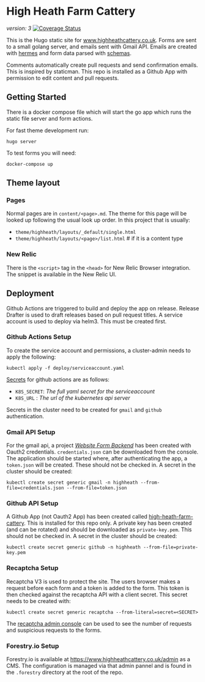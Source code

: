 # High Heath Farm Cattery

_version: 3_ [![Coverage Status](https://coveralls.io/repos/github/Smirl/highheath/badge.svg?branch=master)](https://coveralls.io/github/Smirl/highheath?branch=master)

This is the Hugo static site for www.highheathcattery.co.uk. Forms are sent to
a small golang server, and emails sent with Gmail API. Emails are created with
[hermes](https://github.com/matcornic/hermes/) and form data parsed with
[schemas](http://www.gorillatoolkit.org/pkg/schema).

Comments automatically create pull requests and send confirmation emails. This
is inspired by staticman. This repo is installed as a Github App with permission
to edit content and pull requests.

## Getting Started

There is a docker compose file which will start the go app which runs
the static file server and form actions.

For fast theme development run:

    hugo server

To test forms you will need:

    docker-compose up


## Theme layout

### Pages

Normal pages are in `content/<page>.md`. The theme for this page will be looked
up following the usual look up order. In this project that is usually:

* `theme/highheath/layouts/_default/single.html`
* `theme/highheath/layouts/<page>/list.html`  # if it is a content type

### New Relic

There is the `<script>` tag in the `<head>` for New Relic Browser integration.
The snippet is available in the New Relic UI.


## Deployment

Github Actions are triggered to build and deploy the app on release. Release
Drafter is used to draft releases based on pull request titles. A service
account is used to deploy via helm3. This must be created first.

### Github Actions Setup

To create the service account and permissions, a cluster-admin needs to apply
the following:

```console
kubectl apply -f deploy/serviceaccount.yaml
```

[Secrets][github-actions-secrets] for github actions are as follows:

- `K8S_SECRET`: _The full yaml secret for the serviceaccount_
- `K8S_URL` : _The url of the kubernetes api server_

Secrets in the cluster need to be created for `gmail` and `github`
authentication.

### Gmail API Setup

For the gmail api, a project [_Website Form Backend_][gmail-console] has been
created with Oauth2 credentials. `credentials.json` can be downloaded from the
console. The application should be started where, after authenticating the app,
a `token.json` will be created. These should not be checked in. A secret in the
cluster should be created:

```console
kubectl create secret generic gmail -n highheath --from-file=credentials.json --from-file=token.json
```

### Github API Setup

A Github App (not Oauth2 App) has been created called
[high-heath-farm-cattery][github-console]. This is installed for this repo only.
A private key has been created (and can be rotated) and should be downloaded
as `private-key.pem`. This should not be checked in. A secret in the
cluster should be created:

```console
kubectl create secret generic github -n highheath --from-file=private-key.pem
```

### Recaptcha Setup

Recaptcha V3 is used to protect the site. The users browser makes a request
before each form and a token is added to the form. This token is then checked
against the recaptcha API with a client secret. This secret needs to be created
with:

```console
kubectl create secret generic recaptcha --from-literal=secret=<SECRET>
```

The [recaptcha admin console][recaptcha] can be used to see the number of
requests and suspicious requests to the forms.

### Forestry.io Setup

Forestry.io is available at https://www.highheathcattery.co.uk/admin as a CMS.
The configuration is managed via that admin pannel and is found in the `.forestry`
directory at the root of the repo.

[github-actions-secrets]: https://github.com/Smirl/highheath/settings/secrets
[gmail-console]: https://console.developers.google.com/apis/dashboard?project=website-form-bac-1595189229489&folder=&organizationId=
[github-console]: https://github.com/settings/apps/high-heath-farm-cattery
[recaptcha]: https://www.google.com/recaptcha/admin/site/432158062
